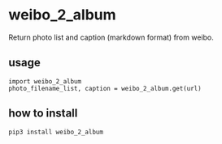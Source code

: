# weibo_2_album

Return photo list and caption (markdown format) from weibo.

## usage

```
import weibo_2_album
photo_filename_list, caption = weibo_2_album.get(url)
```

## how to install

`pip3 install weibo_2_album`
